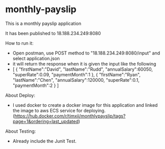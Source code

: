 # monthly-payslip

This is a monthly payslip application

It has been published to 18.188.234.249:8080


How to run it:
- Open postman, use POST method to "18.188.234.249:8080/input" and select application.json
- it will return the response when it is given the input like the following
- [
  {
  	"firstName":"David",
    "lastName":"Rudd",
    "annualSalary":60050,
	"superRate":0.09,
	"paymentMonth":1
  },
  {
    "firstName":"Ryan",
    "lastName":"Chen",
    "annualSalary":120000,
    "superRate":0.1,
    "paymentMonth":2
  }
]



About Deploy: 
- I used docker to create a docker image for this application and linked the image to aws ECS service for deploying.(https://hub.docker.com/r/timxii/monthlypayslip/tags?page=1&ordering=last_updated)

About Testing: 
- Already include the Junit Test.
